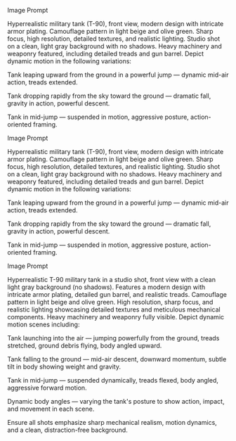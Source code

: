 Image Prompt

Hyperrealistic military tank (T-90), front view, modern design with intricate armor plating. Camouflage pattern in light beige and olive green. Sharp focus, high resolution, detailed textures, and realistic lighting. Studio shot on a clean, light gray background with no shadows. Heavy machinery and weaponry featured, including detailed treads and gun barrel. Depict dynamic motion in the following variations:

Tank leaping upward from the ground in a powerful jump — dynamic mid-air action, treads extended.

Tank dropping rapidly from the sky toward the ground — dramatic fall, gravity in action, powerful descent.

Tank in mid-jump — suspended in motion, aggressive posture, action-oriented framing.

Image Prompt

Hyperrealistic military tank (T-90), front view, modern design with intricate armor plating. Camouflage pattern in light beige and olive green. Sharp focus, high resolution, detailed textures, and realistic lighting. Studio shot on a clean, light gray background with no shadows. Heavy machinery and weaponry featured, including detailed treads and gun barrel. Depict dynamic motion in the following variations:

Tank leaping upward from the ground in a powerful jump — dynamic mid-air action, treads extended.

Tank dropping rapidly from the sky toward the ground — dramatic fall, gravity in action, powerful descent.

Tank in mid-jump — suspended in motion, aggressive posture, action-oriented framing.


Image Prompt

Hyperrealistic T-90 military tank in a studio shot, front view with a clean light gray background (no shadows). Features a modern design with intricate armor plating, detailed gun barrel, and realistic treads. Camouflage pattern in light beige and olive green. High resolution, sharp focus, and realistic lighting showcasing detailed textures and meticulous mechanical components. Heavy machinery and weaponry fully visible. Depict dynamic motion scenes including:

Tank launching into the air — jumping powerfully from the ground, treads stretched, ground debris flying, body angled upward.

Tank falling to the ground — mid-air descent, downward momentum, subtle tilt in body showing weight and gravity.

Tank in mid-jump — suspended dynamically, treads flexed, body angled, aggressive forward motion.

Dynamic body angles — varying the tank's posture to show action, impact, and movement in each scene.

Ensure all shots emphasize sharp mechanical realism, motion dynamics, and a clean, distraction-free background.